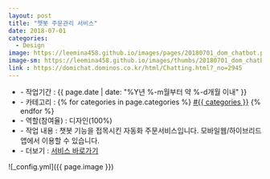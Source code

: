 ```yaml
---
layout: post
title: "챗봇 주문관리 서비스"
date: 2018-07-01
categories:
  - Design
image: https://leemina458.github.io/images/pages/20180701_dom_chatbot.png
image-sm: https://leemina458.github.io/images/thumbs/20180701_dom_chatbot.png
link : https://domichat.dominos.co.kr/html/Chatting.html?_no=2945
---
```


<ul class="inform">
	<li class="preview__date" itemprop="datePublished" datetime="{{ page.date | date_to_xmlschema }}">- 작업기간 : {{ page.date | date: "%Y년 %-m월부터 약 %-d개월 이내" }}</li>
	<li class="preview__category" itemprop="catetory">- 카테고리 :
		{% for categories in page.categories %}
           <a href="/category/{{ categories }}/">#{{ categories }}</a>     
      	{% endfor %}</li>
    <li class="preview__role" itemprop="role">- 역할(참여율) : 디자인(100%)</li>
    <li class="preview__excerpt" itemprop="description">- 작업 내용 : 챗봇 기능을 접목시킨 자동화 주문서비스입니다. 모바일웹/하이브리드앱에서 이용할 수 있습니다.</li> 
    <li class="preview__link" itemprop="link">- 더보기 : <a href="{{ page.link }}" target="_blank">서비스 바로가기</a></li>
</ul>

![_config.yml]({{ page.image }})
